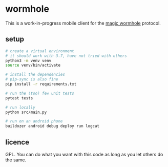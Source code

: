 # wormhole

This is a work-in-progress mobile client for the [magic wormhole][magic-wormhole] protocol.

## setup

```sh
# create a virtual environment
# it should work with 3.7, have not tried with others
python3 -m venv venv
source venv/bin/activate

# install the dependencies
# pip-sync is also fine
pip install -r requirements.txt

# run the (too) few unit tests
pytest tests

# run locally
python src/main.py

# run on an android phone
buildozer android debug deploy run logcat
```

## licence

GPL. You can do what you want with this code as long as you let others do the same.

[magic-wormhole]: https://github.com/warner/magic-wormhole
